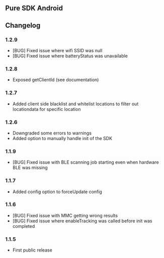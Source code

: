 
## Pure SDK Android

## Changelog

### 1.2.9
- [BUG] Fixed issue where wifi SSID was null
- [BUG] Fixed issue where batteryStatus was unavailable

### 1.2.8
- Exposed getClientId (see documentation)

### 1.2.7
- Added client side blacklist and whitelist locations to filter out locationdata for specific location

### 1.2.6
- Downgraded some errors to warnings
- Added option to manually handle init of the SDK

### 1.1.9
- [BUG] Fixed issue with BLE scanning job starting even when hardware BLE was missing

### 1.1.7
- Added config option to forceUpdate config

### 1.1.6
- [BUG] Fixed issue with MMC getting wrong results
- [BUG] Fixed issue where enableTracking was called before init was completed

### 1.1.5
- First public release